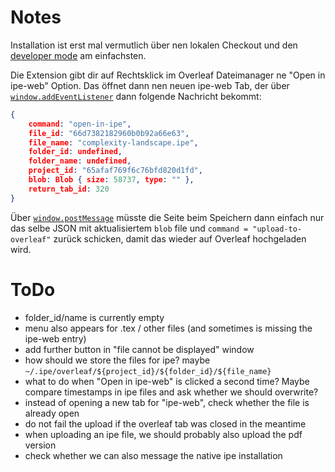 # Notes
Installation ist erst mal vermutlich über nen lokalen Checkout und den [developer mode](https://developer.mozilla.org/en-US/docs/Mozilla/Add-ons/WebExtensions/Your_first_WebExtension#installing) am einfachsten.

Die Extension gibt dir auf Rechtsklick im Overleaf Dateimanager ne "Open in ipe-web" Option.
Das öffnet dann nen neuen ipe-web Tab, der über [`window.addEventListener`](https://developer.mozilla.org/en-US/docs/Mozilla/Add-ons/WebExtensions/Content_scripts#communicating_with_the_web_page) dann folgende Nachricht bekommt:
```json
{
	command: "open-in-ipe",
	file_id: "66d7382182960b0b92a66e63",
	file_name: "complexity-landscape.ipe",
	folder_id: undefined,
	folder_name: undefined,
	project_id: "65afaf769f6c76bfd820d1fd",
	blob: Blob { size: 58737, type: "" },
	return_tab_id: 320
}
```

Über [`window.postMessage`](https://developer.mozilla.org/en-US/docs/Mozilla/Add-ons/WebExtensions/Content_scripts#communicating_with_the_web_page) müsste die Seite beim Speichern dann einfach nur das selbe JSON mit aktualisiertem `blob` file und `command = "upload-to-overleaf"` zurück schicken, damit das wieder auf Overleaf hochgeladen  wird.

# ToDo

- folder_id/name is currently empty
- menu also appears for .tex / other files (and sometimes is missing the ipe-web entry)
- add further button in "file cannot be displayed" window
- how should we store the files for ipe? maybe `~/.ipe/overleaf/${project_id}/${folder_id}/${file_name}`
- what to do when "Open in ipe-web" is clicked a second time? Maybe compare timestamps in ipe files and ask whether we should overwrite?
- instead of opening a new tab for "ipe-web", check whether the file is already open
- do not fail the upload if the overleaf tab was closed in the meantime
- when uploading an ipe file, we should probably also upload the pdf version
- check whether we can also message the native ipe installation
